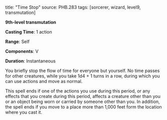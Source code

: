 title: "Time Stop"
source: PHB.283
tags: [sorcerer, wizard, level9, transmutation]

**9th-level transmutation**

**Casting Time**: 1 action

**Range**: Self

**Components**: V

**Duration**: Instantaneous

You briefly stop the flow of time for everyone but yourself. No time passes for other creatures, while you take 1d4 + 1 turns in a row, during which you can use actions and move as normal.

This spell ends if one of the actions you use during this period, or any effects that you create during this period, affects a creature other than you or an object being worn or carried by someone other than you. In addition, the spell ends if you move to a place more than 1,000 feet form the location where you cast it.
